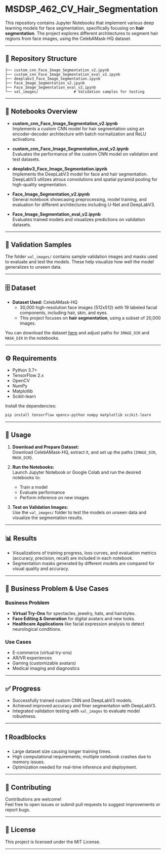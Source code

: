 # MSDSP_462_CV_Hair_Segmentation


This repository contains Jupyter Notebooks that implement various deep learning models for face segmentation, specifically focusing on **hair segmentation**. The project explores different architectures to segment hair regions from face images, using the CelebAMask-HQ dataset.

---

## 📂 Repository Structure

```
├── custom_cnn_Face_Image_Segmentation_v2.ipynb
├── custom_cnn_Face_Image_Segmentation_eval_v2.ipynb
├── deeplabv3_Face_Image_Segmentation.ipynb
├── Face_Image_Segmentation_v2.ipynb
├── Face_Image_Segmentation_eval_v2.ipynb
└── val_images/                # Validation samples for testing
```

---

## 📒 Notebooks Overview

- **custom_cnn_Face_Image_Segmentation_v2.ipynb**  
  Implements a custom CNN model for hair segmentation using an encoder-decoder architecture with batch normalization and ReLU activations.

- **custom_cnn_Face_Image_Segmentation_eval_v2.ipynb**  
  Evaluates the performance of the custom CNN model on validation and test datasets.

- **deeplabv3_Face_Image_Segmentation.ipynb**  
  Implements the DeepLabV3 model for face and hair segmentation. DeepLabV3 utilizes atrous convolutions and spatial pyramid pooling for high-quality segmentation.

- **Face_Image_Segmentation_v2.ipynb**  
  General notebook showcasing preprocessing, model training, and evaluation for different architectures including U-Net and DeepLabV3.

- **Face_Image_Segmentation_eval_v2.ipynb**  
  Evaluates trained models and visualizes predictions on validation datasets.

---

## 📂 Validation Samples

The folder `val_images/` contains sample validation images and masks used to evaluate and test the models. These help visualize how well the model generalizes to unseen data.

---

## 🗄️ Dataset

- **Dataset Used:** CelebAMask-HQ  
  - 30,000 high-resolution face images (512x512) with 19 labeled facial components, including hair, skin, and eyes.
  - This project focuses on **hair segmentation**, using a subset of 20,000 images.
  
You can download the dataset [here](https://github.com/switchablenorms/CelebAMask-HQ) and adjust paths for `IMAGE_DIR` and `MASK_DIR` in the notebooks.

---

## ⚙️ Requirements

- Python 3.7+
- TensorFlow 2.x
- OpenCV
- NumPy
- Matplotlib
- Scikit-learn

Install the dependencies:

```bash
pip install tensorflow opencv-python numpy matplotlib scikit-learn
```

---

## 🚀 Usage

1. **Download and Prepare Dataset:**  
   Download CelebAMask-HQ, extract it, and set up the paths (`IMAGE_DIR`, `MASK_DIR`).

2. **Run the Notebooks:**  
   Launch Jupyter Notebook or Google Colab and run the desired notebooks to:
   - Train a model  
   - Evaluate performance  
   - Perform inference on new images  

3. **Test on Validation Images:**  
   Use the `val_images/` folder to test the models on unseen data and visualize the segmentation results.

---

## 📊 Results

- Visualizations of training progress, loss curves, and evaluation metrics (accuracy, precision, recall) are included in each notebook.
- Segmentation masks generated by different models are compared for visual quality and accuracy.

---

## 💼 Business Problem & Use Cases

### Business Problem
- **Virtual Try-Ons** for spectacles, jewelry, hats, and hairstyles.
- **Face Editing & Generation** for digital avatars and new looks.
- **Healthcare Applications** like facial expression analysis to detect neurological conditions.

### Use Cases
- E-commerce (virtual try-ons)
- AR/VR experiences
- Gaming (customizable avatars)
- Medical imaging and diagnostics

---

## ✅ Progress

- Successfully trained custom CNN and DeepLabV3 models.
- Achieved improved accuracy and finer segmentation with DeepLabV3.
- Integrated validation testing with `val_images` to evaluate model robustness.

---

## ❗ Roadblocks

- Large dataset size causing longer training times.
- High computational requirements; multiple notebook crashes due to memory issues.
- Optimization needed for real-time inference and deployment.

---

## 🤝 Contributing

Contributions are welcome!  
Feel free to open issues or submit pull requests to suggest improvements or report bugs.

---

## 📝 License

This project is licensed under the MIT License.

---

